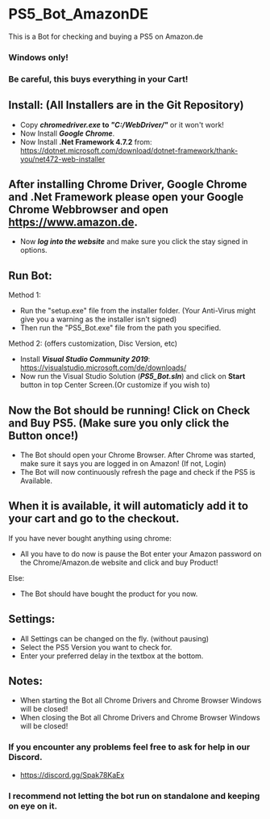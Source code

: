 # PS5_Bot_AmazonDE
This is a Bot for checking and buying a PS5 on Amazon.de

### Windows only! 
### Be careful, this buys everything in your Cart!

## Install: (All Installers are in the Git Repository)
* Copy **_chromedriver.exe_ to _"C:/WebDriver/"_** or it won't work!
* Now Install **_Google Chrome_**.
* Now Install **.Net Framework 4.7.2** from: https://dotnet.microsoft.com/download/dotnet-framework/thank-you/net472-web-installer 

## After installing Chrome Driver, Google Chrome and .Net Framework please open your Google Chrome Webbrowser and open https://www.amazon.de. 
* Now **_log into the website_** and make sure you click the stay signed in options.

## Run Bot:
Method 1: 
* Run the "setup.exe" file from the installer folder. (Your Anti-Virus might give you a warning as the installer isn't signed)
* Then run the "PS5_Bot.exe" file from the path you specified.

Method 2: (offers customization, Disc Version, etc) 
* Install **_Visual Studio Community 2019_**: https://visualstudio.microsoft.com/de/downloads/
* Now run the Visual Studio Solution (**_PS5_Bot.sln_**) and click on **Start** button in top Center Screen.(Or customize if you wish to)

## Now the Bot should be running! Click on Check and Buy PS5. (Make sure you only click the Button once!)
* The Bot should open your Chrome Browser. After Chrome was started, make sure it says you are logged in on Amazon! (If not, Login)
* The Bot will now continuously refresh the page and check if the PS5 is Available.

## When it is available, it will automaticly add it to your cart and go to the checkout. 

If you have never bought anything using chrome:
* All you have to do now is pause the Bot enter your Amazon password on the Chrome/Amazon.de website and click and buy Product!

Else:
* The Bot should have bought the product for you now.

## Settings:
* All Settings can be changed on the fly. (without pausing)
* Select the PS5 Version you want to check for.
* Enter your preferred delay in the textbox at the bottom.

## Notes:
* When starting the Bot all Chrome Drivers and Chrome Browser Windows will be closed!
* When closing the Bot all Chrome Drivers and Chrome Browser Windows will be closed!

### If you encounter any problems feel free to ask for help in our Discord.
* https://discord.gg/Spak78KaEx

### I recommend not letting the bot run on standalone and keeping on eye on it.
